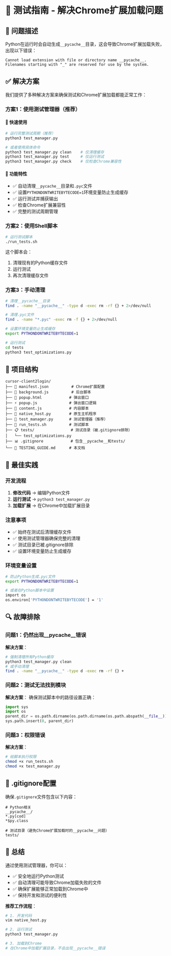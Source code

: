 # 🧪 测试指南 - 解决Chrome扩展加载问题

## 🚨 问题描述

Python在运行时会自动生成`__pycache__`目录，这会导致Chrome扩展加载失败，出现以下错误：

```
Cannot load extension with file or directory name __pycache__. 
Filenames starting with "_" are reserved for use by the system.
```

## ✅ 解决方案

我们提供了多种解决方案来确保测试和Chrome扩展加载都能正常工作：

### 方案1：使用测试管理器（推荐）

#### 🚀 快速使用
```bash
# 运行完整测试周期（推荐）
python3 test_manager.py

# 或者使用具体命令
python3 test_manager.py clean    # 仅清理缓存
python3 test_manager.py test     # 仅运行测试
python3 test_manager.py check    # 仅检查Chrome兼容性
```

#### 🔧 功能特性
- ✅ 自动清理`__pycache__`目录和`.pyc`文件
- ✅ 设置`PYTHONDONTWRITEBYTECODE=1`环境变量防止生成缓存
- ✅ 运行测试并捕获输出
- ✅ 检查Chrome扩展兼容性
- ✅ 完整的测试周期管理

### 方案2：使用Shell脚本

```bash
# 运行测试脚本
./run_tests.sh
```

这个脚本会：
1. 清理现有的Python缓存文件
2. 运行测试
3. 再次清理缓存文件

### 方案3：手动清理

```bash
# 清理__pycache__目录
find . -name "__pycache__" -type d -exec rm -rf {} + 2>/dev/null

# 清理.pyc文件
find . -name "*.pyc" -exec rm -f {} + 2>/dev/null

# 设置环境变量防止生成缓存
export PYTHONDONTWRITEBYTECODE=1

# 运行测试
cd tests
python3 test_optimizations.py
```

## 📁 项目结构

```
cursor-client2login/
├── 📄 manifest.json          # Chrome扩展配置
├── 🔧 background.js          # 后台脚本
├── 🎨 popup.html            # 弹出窗口
├── ⚡ popup.js              # 弹出窗口逻辑
├── 📝 content.js            # 内容脚本
├── 🐍 native_host.py        # 原生主机程序
├── 🧪 test_manager.py       # 测试管理器（推荐）
├── 🔧 run_tests.sh          # 测试脚本
├── 📋 tests/                # 测试目录（被.gitignore排除）
│   └── test_optimizations.py
├── 📊 .gitignore            # 包含__pycache__和tests/
└── 📖 TESTING_GUIDE.md      # 本文档
```

## 🎯 最佳实践

### 开发流程
1. **修改代码** → 编辑Python文件
2. **运行测试** → `python3 test_manager.py`
3. **加载扩展** → 在Chrome中加载扩展目录

### 注意事项
- ✅ 始终在测试后清理缓存文件
- ✅ 使用测试管理器确保完整的清理
- ✅ 测试目录已被.gitignore排除
- ✅ 设置环境变量防止生成缓存

### 环境变量设置
```bash
# 防止Python生成.pyc文件
export PYTHONDONTWRITEBYTECODE=1

# 或者在Python脚本中设置
import os
os.environ['PYTHONDONTWRITEBYTECODE'] = '1'
```

## 🔍 故障排除

### 问题1：仍然出现__pycache__错误
**解决方案**：
```bash
# 强制清理所有Python缓存
python3 test_manager.py clean
# 或手动清理
find . -name "__pycache__" -type d -exec rm -rf {} +
```

### 问题2：测试无法找到模块
**解决方案**：
确保测试脚本中的路径设置正确：
```python
import sys
import os
parent_dir = os.path.dirname(os.path.dirname(os.path.abspath(__file__)))
sys.path.insert(0, parent_dir)
```

### 问题3：权限错误
**解决方案**：
```bash
# 给脚本执行权限
chmod +x run_tests.sh
chmod +x test_manager.py
```

## 📝 .gitignore配置

确保`.gitignore`文件包含以下内容：
```gitignore
# Python相关
__pycache__/
*.py[cod]
*$py.class

# 测试目录（避免Chrome扩展加载时的__pycache__问题）
tests/
```

## 🎉 总结

通过使用测试管理器，你可以：
- ✅ 安全地运行Python测试
- ✅ 自动清理可能导致Chrome加载失败的文件
- ✅ 确保扩展能够正常加载到Chrome中
- ✅ 保持开发和测试的便利性

**推荐工作流程**：
```bash
# 1. 开发代码
vim native_host.py

# 2. 运行测试
python3 test_manager.py

# 3. 加载到Chrome
# 在Chrome中加载扩展目录，不会出现__pycache__错误
```

